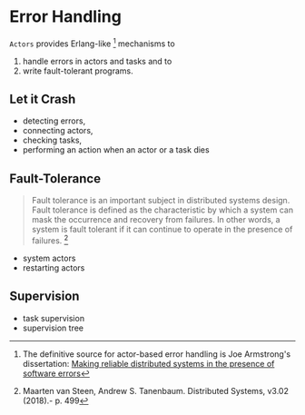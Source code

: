 # Error Handling

`Actors` provides Erlang-like [^1] mechanisms to

1. handle errors in actors and tasks and to
2. write fault-tolerant programs.

## Let it Crash

- detecting errors,
- connecting actors,
- checking tasks,
- performing an action when an actor or a task dies

## Fault-Tolerance

> Fault tolerance is an important subject in distributed systems design. Fault tolerance is defined as the characteristic by which a system can mask the occurrence and recovery from failures. In other words, a system is fault tolerant if it can continue to operate in the presence of failures. [^2]

- system actors
- restarting actors

## Supervision

- task supervision
- supervision tree

[^1]: The definitive source for actor-based error handling is Joe Armstrong's dissertation: [Making reliable distributed systems in the presence of software errors](https://erlang.org/download/armstrong_thesis_2003.pdf)
[^2]: Maarten van Steen, Andrew S. Tanenbaum. Distributed Systems, v3.02 (2018).- p. 499
